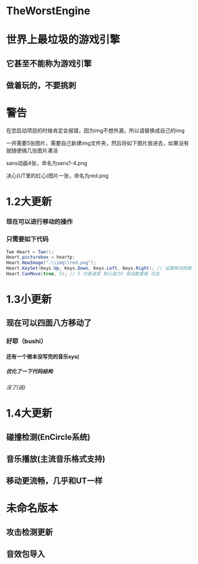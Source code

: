# TheWorstEngine
# 世界上最垃圾的游戏引擎
## 它甚至不能称为游戏引擎
## 做着玩的，不要挑刺
# 警告
在您启动项目的时候肯定会报错，因为img不想外漏，所以请替换成自己的img

一共需要5张图片，需要自己新建img文件夹，然后将如下图片放进去，如果没有就随便搞几张图片凑活

sans动画4张，命名为sans1-4.png

决心(UT里的红心)图片一张，命名为red.png

# 1.2大更新
### 现在可以进行移动的操作
### 只需要如下代码
```C#
Twe Heart = Twe();
Heart.picturebox = heartp;
Heart.NewImage(".\\img\\red.png");
Heart.KeySet(Keys.Up, Keys.Down, Keys.Left, Keys.Right); // 设置移动按键 顺序是上,下,左,右
Heart.CanMove(true, 5); // 5 代表速度 默认就为5 有函数重载 可选
```
# 1.3小更新
## 现在可以四面八方移动了
### 好耶（bushi）
#### 还有一个根本没写完的音乐sys(
##### 优化了一下代码结构
###### 没了(逃)

# 1.4大更新
## 碰撞检测(EnCircle系统)
## 音乐播放(主流音乐格式支持)
## 移动更流畅，几乎和UT一样

# 未命名版本
## 攻击检测更新
## 音效包导入
